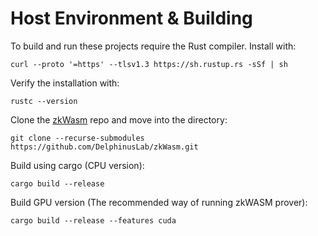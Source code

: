 # Host Environment & Building

To build and run these projects require the Rust compiler. Install with:

```console
curl --proto '=https' --tlsv1.3 https://sh.rustup.rs -sSf | sh
```

Verify the installation with:
```console
rustc --version
```


Clone the [zkWasm](https://github.com/DelphinusLab/zkWasm) repo and move into the directory:
```console
git clone --recurse-submodules https://github.com/DelphinusLab/zkWasm.git
```

Build using cargo (CPU version):
```console
cargo build --release
```

Build GPU version (The recommended way of running zkWASM prover):
```console
cargo build --release --features cuda
```
